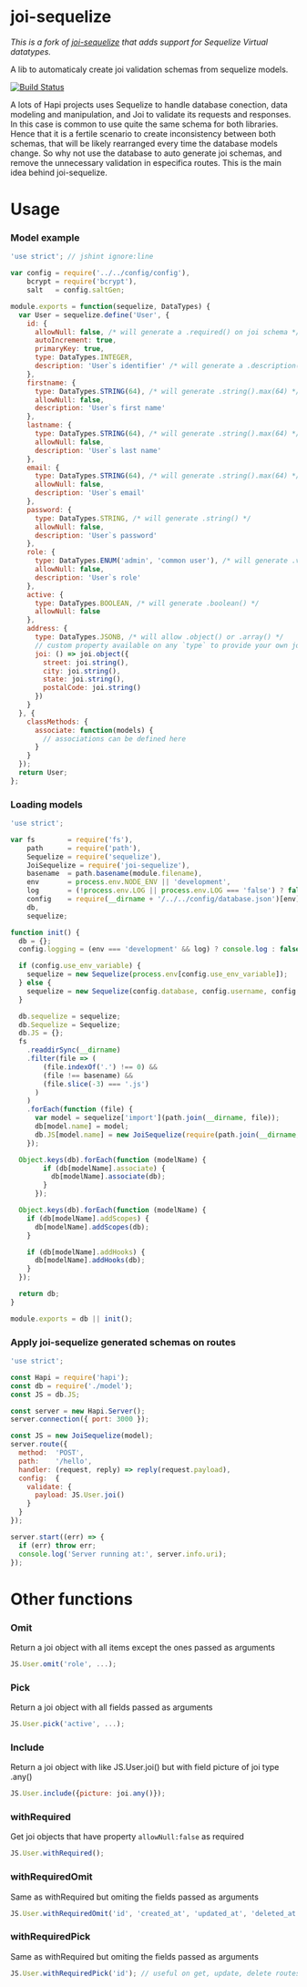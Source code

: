 # joi-sequelize

_This is a fork of [joi-sequelize](https://github.com/mibrito/joi-sequelize) that adds support for Sequelize Virtual datatypes._

A lib to automaticaly create joi validation schemas from sequelize models.

[![Build Status](https://circleci.com/gh/joeybaker/joi-sequelize/tree/fork.svg?style=shield)](https://circleci.com/gh/joeybaker/joi-sequelize/)

A lots of Hapi projects uses Sequelize to handle database conection, data modeling and manipulation, and Joi to validate its requests and responses. In this case is common to use quite the same schema for both libraries. Hence that it is a fertile scenario to create inconsistency between both schemas, that will be likely rearranged every time the database models change. So why not use the database to auto generate joi schemas, and remove the unnecessary validation in especifica routes. This is the main idea behind joi-sequelize.

# Usage

### Model example

```javascript
'use strict'; // jshint ignore:line

var config = require('../../config/config'),
    bcrypt = require('bcrypt'),
    salt   = config.saltGen;

module.exports = function(sequelize, DataTypes) {
  var User = sequelize.define('User', {
    id: {
      allowNull: false, /* will generate a .required() on joi schema */
      autoIncrement: true,
      primaryKey: true,
      type: DataTypes.INTEGER,
      description: 'User`s identifier' /* will generate a .description() on joi schema tha can be used by swagger */
    },
    firstname: {
      type: DataTypes.STRING(64), /* will generate .string().max(64) */
      allowNull: false,
      description: 'User`s first name'
    },
    lastname: {
      type: DataTypes.STRING(64), /* will generate .string().max(64) */
      allowNull: false,
      description: 'User`s last name'
    },
    email: {
      type: DataTypes.STRING(64), /* will generate .string().max(64) */
      allowNull: false,
      description: 'User`s email'
    },
    password: {
      type: DataTypes.STRING, /* will generate .string() */
      allowNull: false,
      description: 'User`s password'
    },
    role: {
      type: DataTypes.ENUM('admin', 'common user'), /* will generate .valid('admin', 'common user') */
      allowNull: false,
      description: 'User`s role'
    },
    active: {
      type: DataTypes.BOOLEAN, /* will generate .boolean() */
      allowNull: false
    },
    address: {
      type: DataTypes.JSONB, /* will allow .object() or .array() */
      // custom property available on any `type` to provide your own joi setup
      joi: () => joi.object({
        street: joi.string(),
        city: joi.string(),
        state: joi.string(),
        postalCode: joi.string()
      })
    }
  }, {
    classMethods: {
      associate: function(models) {
        // associations can be defined here
      }
    }
  });
  return User;
};
```

### Loading models

```javascript
'use strict';

var fs        = require('fs'),
    path      = require('path'),
    Sequelize = require('sequelize'),
    JoiSequelize = require('joi-sequelize'),
    basename  = path.basename(module.filename),
    env       = process.env.NODE_ENV || 'development',
    log       = (!process.env.LOG || process.env.LOG === 'false') ? false : true,
    config    = require(__dirname + '/../../config/database.json')[env],
    db,
    sequelize;

function init() {
  db = {};
  config.logging = (env === 'development' && log) ? console.log : false;

  if (config.use_env_variable) {
    sequelize = new Sequelize(process.env[config.use_env_variable]);
  } else {
    sequelize = new Sequelize(config.database, config.username, config.password, config);
  }

  db.sequelize = sequelize;
  db.Sequelize = Sequelize;
  db.JS = {};
  fs
    .readdirSync(__dirname)
    .filter(file => (
        (file.indexOf('.') !== 0) &&
        (file !== basename) &&
        (file.slice(-3) === '.js')
      )
    )
    .forEach(function (file) {
      var model = sequelize['import'](path.join(__dirname, file));
      db[model.name] = model;
      db.JS[model.name] = new JoiSequelize(require(path.join(__dirname, file)));
    });

  Object.keys(db).forEach(function (modelName) {
        if (db[modelName].associate) {
          db[modelName].associate(db);
        }
      });

  Object.keys(db).forEach(function (modelName) {
    if (db[modelName].addScopes) {
      db[modelName].addScopes(db);
    }

    if (db[modelName].addHooks) {
      db[modelName].addHooks(db);
    }
  });

  return db;
}

module.exports = db || init();

```

### Apply joi-sequelize generated schemas on routes

```javascript
'use strict';

const Hapi = require('hapi');
const db = require('./model');
const JS = db.JS;

const server = new Hapi.Server();
server.connection({ port: 3000 });

const JS = new JoiSequelize(model);
server.route({
  method:  'POST',
  path:    '/hello',
  handler: (request, reply) => reply(request.payload),
  config:  {
    validate: {
      payload: JS.User.joi()
    }
  }
});

server.start((err) => {
  if (err) throw err;
  console.log('Server running at:', server.info.uri);
});
```

# Other functions

### Omit

Return a joi object with all items except the ones passed as arguments
```javascript
JS.User.omit('role', ...);
```

### Pick

Return a joi object with all fields passed as arguments
```javascript
JS.User.pick('active', ...);
```

### Include

Return a joi object with like JS.User.joi() but with field picture of joi type .any()
```javascript
JS.User.include({picture: joi.any()});
```

### withRequired
Get joi objects that have property `allowNull:false` as required
```javascript
JS.User.withRequired();
```

### withRequiredOmit
Same as withRequired but omiting the fields passed as arguments
```javascript
JS.User.withRequiredOmit('id', 'created_at', 'updated_at', 'deleted_at'); // useful on create routes payloads
```

### withRequiredPick
Same as withRequired but omiting the fields passed as arguments
```javascript
JS.User.withRequiredPick('id'); // useful on get, update, delete routes with id param
```
